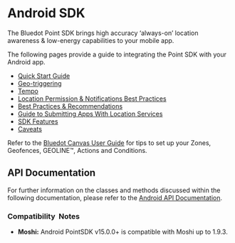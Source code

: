 Android SDK
===========

The Bluedot Point SDK brings high accuracy ‘always-on’ location awareness & low-energy capabilities to your mobile app.

The following pages provide a guide to integrating the Point SDK with your Android app.

*   [Quick Start Guide](https://docs.bluedot.io/android-sdk/android-quick-start/)
*   [Geo-triggering](https://docs.bluedot.io/android-sdk/android-geo-triggering/)
*   [Tempo](https://docs.bluedot.io/android-sdk/android-tempo/)
*   [Location Permission & Notifications Best Practices](https://docs.bluedot.io/android-sdk/android-location-permission-notifications-best-practices/)
*   [Best Practices & Recommendations](https://docs.bluedot.io/android-sdk/android-best-practices-recommendations/)
*   [Guide to Submitting Apps With Location Services](https://docs.bluedot.io/guide-to-submitting-apps-with-location-services/)
*   [SDK Features](https://docs.bluedot.io/android-sdk/android-features/)
*   [Caveats](https://docs.bluedot.io/android-sdk/android-caveats/)

Refer to the [Bluedot Canvas User Guide](https://docs.bluedot.io/canvas/) for tips to set up your Zones, Geofences, GEOLINE™, Actions and Conditions.

API Documentation
-----------------

For further information on the classes and methods discussed within the following documentation, please refer to the [Android API Documentation](http://android-docs.bluedot.io/).

### Compatibility  Notes

*   **Moshi:** Android PointSDK v15.0.0+ is compatible with Moshi up to 1.9.3.